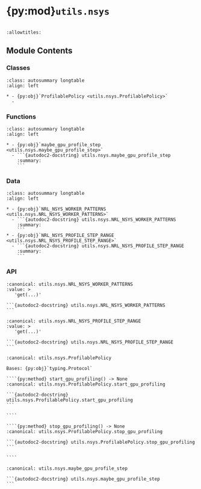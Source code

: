# {py:mod}`utils.nsys`

```{py:module} utils.nsys
```

```{autodoc2-docstring} utils.nsys
:allowtitles:
```

## Module Contents

### Classes

````{list-table}
:class: autosummary longtable
:align: left

* - {py:obj}`ProfilablePolicy <utils.nsys.ProfilablePolicy>`
  -
````

### Functions

````{list-table}
:class: autosummary longtable
:align: left

* - {py:obj}`maybe_gpu_profile_step <utils.nsys.maybe_gpu_profile_step>`
  - ```{autodoc2-docstring} utils.nsys.maybe_gpu_profile_step
    :summary:
    ```
````

### Data

````{list-table}
:class: autosummary longtable
:align: left

* - {py:obj}`NRL_NSYS_WORKER_PATTERNS <utils.nsys.NRL_NSYS_WORKER_PATTERNS>`
  - ```{autodoc2-docstring} utils.nsys.NRL_NSYS_WORKER_PATTERNS
    :summary:
    ```
* - {py:obj}`NRL_NSYS_PROFILE_STEP_RANGE <utils.nsys.NRL_NSYS_PROFILE_STEP_RANGE>`
  - ```{autodoc2-docstring} utils.nsys.NRL_NSYS_PROFILE_STEP_RANGE
    :summary:
    ```
````

### API

````{py:data} NRL_NSYS_WORKER_PATTERNS
:canonical: utils.nsys.NRL_NSYS_WORKER_PATTERNS
:value: >
   'get(...)'

```{autodoc2-docstring} utils.nsys.NRL_NSYS_WORKER_PATTERNS
```

````

````{py:data} NRL_NSYS_PROFILE_STEP_RANGE
:canonical: utils.nsys.NRL_NSYS_PROFILE_STEP_RANGE
:value: >
   'get(...)'

```{autodoc2-docstring} utils.nsys.NRL_NSYS_PROFILE_STEP_RANGE
```

````

`````{py:class} ProfilablePolicy
:canonical: utils.nsys.ProfilablePolicy

Bases: {py:obj}`typing.Protocol`

````{py:method} start_gpu_profiling() -> None
:canonical: utils.nsys.ProfilablePolicy.start_gpu_profiling

```{autodoc2-docstring} utils.nsys.ProfilablePolicy.start_gpu_profiling
```

````

````{py:method} stop_gpu_profiling() -> None
:canonical: utils.nsys.ProfilablePolicy.stop_gpu_profiling

```{autodoc2-docstring} utils.nsys.ProfilablePolicy.stop_gpu_profiling
```

````

`````

````{py:function} maybe_gpu_profile_step(policy: utils.nsys.ProfilablePolicy, step: int)
:canonical: utils.nsys.maybe_gpu_profile_step

```{autodoc2-docstring} utils.nsys.maybe_gpu_profile_step
```
````
